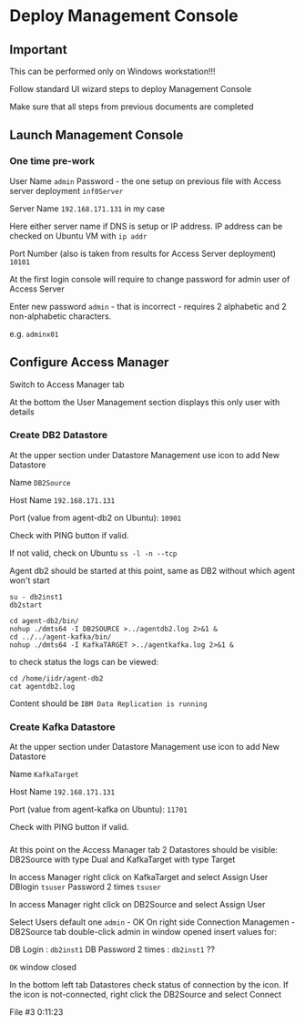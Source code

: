 # Deploy Management Console

## Important

This can be performed only on Windows workstation!!!

Follow standard UI wizard steps to deploy Management Console

Make sure that all steps from previous documents are completed

## Launch Management Console

### One time pre-work

User Name `admin`
Password  - the one setup on previous file with Access server deployment `inf0Server`

Server Name `192.168.171.131` in my case

Here either server name if DNS is setup or IP address. IP address can be checked on Ubuntu VM with `ip addr`

Port Number (also is taken from results for Access Server deployment) `10101`

At the first login console will require to change password for admin user of Access Server

Enter new password `admin` - that is incorrect - requires 2 alphabetic and 2 non-alphabetic characters. 

e.g. `adminx01`

## Configure Access Manager

Switch to Access Manager tab

At the bottom the User Management section displays this only user with details

### Create DB2 Datastore

At the upper section under Datastore Management use icon to add New Datastore

Name `DB2Source`

Host Name `192.168.171.131`

Port (value from agent-db2 on Ubuntu): `10901`

Check with PING button if valid.

If not valid, check on Ubuntu
`ss -l -n --tcp`

Agent db2 should be started at this point, same as DB2 without which agent won't start

```
su - db2inst1
db2start
```

```
cd agent-db2/bin/
nohup ./dmts64 -I DB2SOURCE >../agentdb2.log 2>&1 &
cd ../../agent-kafka/bin/
nohup ./dmts64 -I KafkaTARGET >../agentkafka.log 2>&1 &
```
to check status the logs can be viewed:
```
cd /home/iidr/agent-db2
cat agentdb2.log
```
Content should be `IBM Data Replication is running`


### Create Kafka Datastore

At the upper section under Datastore Management use icon to add New Datastore

Name `KafkaTarget`

Host Name `192.168.171.131`

Port (value from agent-kafka on Ubuntu): `11701`

Check with PING button if valid.

###

At this point on the Access Manager tab 2 Datastores should be visible: DB2Source with type Dual and KafkaTarget with type Target

In access Manager right click on KafkaTarget and select Assign User
DBlogin ```tsuser```
Password 2 times ```tsuser```

In access Manager right click on DB2Source and select Assign User

Select Users
default one `admin` - OK 
On right side Connection Managemen - DB2Source tab double-click admin
in window opened insert values for:

DB Login : `db2inst1`
DB Password 2 times : `db2inst1` ?? 

`OK`
window closed

In the bottom left tab Datastores check status of connection by the icon. If the icon is not-connected, right click the DB2Source and select Connect


File #3 0:11:23

